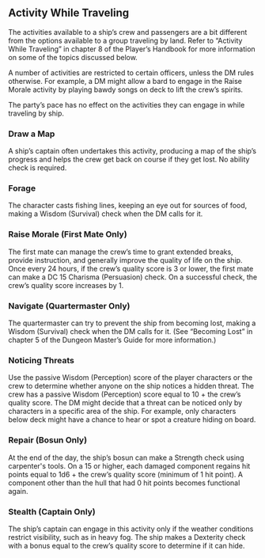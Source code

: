 ## Activity While Traveling

The activities available to a ship’s crew and passengers are a bit different from the options available to a group traveling by land. Refer to “Activity While Traveling” in chapter 8 of the Player’s Handbook for more information on some of the topics discussed below.

A number of activities are restricted to certain officers, unless the DM rules otherwise. For example, a DM might allow a bard to engage in the Raise Morale activity by playing bawdy songs on deck to lift the crew’s spirits.

The party’s pace has no effect on the activities they can engage in while traveling by ship.

### Draw a Map
A ship’s captain often undertakes this activity, producing a map of the ship’s progress and helps the crew get back on course if they get lost. No ability check is required.

### Forage
The character casts fishing lines, keeping an eye out for sources of food, making a Wisdom (Survival) check when the DM calls for it.

### Raise Morale (First Mate Only)
The first mate can manage the crew’s time to grant extended breaks, provide instruction, and generally improve the quality of life on the ship. Once every 24 hours, if the crew’s quality score is 3 or lower, the first mate can make a DC 15 Charisma (Persuasion) check. On a successful check, the crew’s quality score increases by 1.

### Navigate (Quartermaster Only)
The quartermaster can try to prevent the ship from becoming lost, making a Wisdom (Survival) check when the DM calls for it. (See “Becoming Lost” in chapter 5 of the Dungeon Master’s Guide for more information.)

### Noticing Threats
Use the passive Wisdom (Perception) score of the player characters or the crew to determine whether anyone on the ship notices a hidden threat. The crew has a passive Wisdom (Perception) score equal to 10 + the crew’s quality score. The DM might decide that a threat can be noticed only by characters in a specific area of the ship. For example, only characters below deck might have a chance to hear or spot a creature hiding on board.

### Repair (Bosun Only)
At the end of the day, the ship’s bosun can make a Strength check using carpenter's tools. On a 15 or higher, each damaged component regains hit points equal to 1d6 + the crew’s quality score (minimum of 1 hit point). A component other than the hull that had 0 hit points becomes functional again.

### Stealth (Captain Only)
The ship’s captain can engage in this activity only if the weather conditions restrict visibility, such as in heavy fog. The ship makes a Dexterity check with a bonus equal to the crew’s quality score to determine if it can hide.

